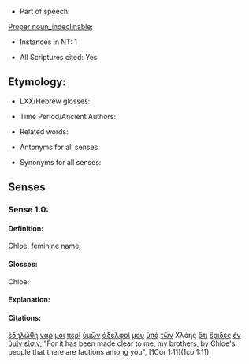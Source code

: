 * Part of speech: 

[Proper noun_indeclinable](http://ugg.readthedocs.io/en/latest/proper_noun_indeclinable.html); 

* Instances in NT: 1

* All Scriptures cited: Yes

## Etymology: 


* LXX/Hebrew glosses: 

* Time Period/Ancient Authors: 

* Related words: 

* Antonyms for all senses

* Synonyms for all senses: 


## Senses 


### Sense 1.0: 

#### Definition: 

Chloe, feminine name;

#### Glosses: 

Chloe; 

#### Explanation: 

#### Citations: 

[ἐδηλώθη](../G12130/01.md) [γάρ](../G10630/01.md) [μοι](../G14730/01.md) [περὶ](../G40120/01.md) [ὑμῶν](../G47710/01.md) [ἀδελφοί](../G00800/01.md) [μου](../G14730/01.md) [ὑπὸ](../G52590/01.md) [τῶν](../G35880/01.md) Χλόης [ὅτι](../G37540/01.md) [ἔριδες](../G20540/01.md) [ἐν](../G17220/01.md) [ὑμῖν](../G47710/01.md) [εἰσιν](../G99999/01.md), "For it has been made clear to me, my brothers, by Chloe's people that there are factions among you", [1Cor 1:11](1co 1:11).  
